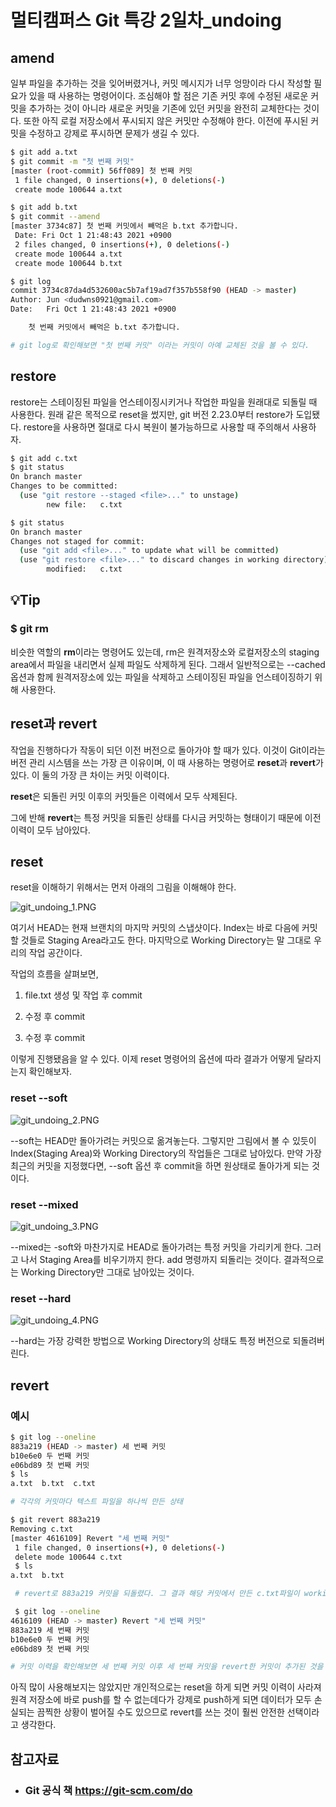 # 멀티캠퍼스 Git 특강 2일차_undoing

## amend

 일부 파일을 추가하는 것을 잊어버렸거나, 커밋 메시지가 너무 엉망이라 다시 작성할 필요가 있을 때 사용하는 명령어이다.  조심해야 할 점은 기존 커밋 후에 수정된 새로운 커밋을 추가하는 것이 아니라 새로운 커밋을 기존에 있던 커밋을 완전히 교체한다는 것이다. 또한 아직 로컬 저장소에서 푸시되지 않은 커밋만 수정해야 한다. 이전에 푸시된 커밋을 수정하고 강제로 푸시하면 문제가 생길 수 있다. 

```bash
$ git add a.txt
$ git commit -m "첫 번째 커밋"
[master (root-commit) 56ff089] 첫 번째 커밋
 1 file changed, 0 insertions(+), 0 deletions(-)
 create mode 100644 a.txt

$ git add b.txt
$ git commit --amend
[master 3734c87] 첫 번째 커밋에서 빼먹은 b.txt 추가합니다.
 Date: Fri Oct 1 21:48:43 2021 +0900
 2 files changed, 0 insertions(+), 0 deletions(-)
 create mode 100644 a.txt
 create mode 100644 b.txt

$ git log
commit 3734c87da4d532600ac5b7af19ad7f357b558f90 (HEAD -> master)
Author: Jun <dudwns0921@gmail.com>
Date:   Fri Oct 1 21:48:43 2021 +0900

    첫 번째 커밋에서 빼먹은 b.txt 추가합니다.

# git log로 확인해보면 "첫 번째 커밋" 이라는 커밋이 아예 교체된 것을 볼 수 있다.
```

## restore

 restore는 스테이징된 파일을 언스테이징시키거나 작업한 파일을 원래대로 되돌릴 때 사용한다. 원래 같은 목적으로 reset을 썼지만, git 버전 2.23.0부터 restore가 도입됐다. restore을 사용하면 절대로 다시 복원이 불가능하므로 사용할 때 주의해서 사용하자.

```bash
$ git add c.txt
$ git status
On branch master
Changes to be committed:
  (use "git restore --staged <file>..." to unstage)
        new file:   c.txt

$ git status
On branch master
Changes not staged for commit:
  (use "git add <file>..." to update what will be committed)
  (use "git restore <file>..." to discard changes in working directory)
        modified:   c.txt
```

## :bulb:Tip

### $ git rm

 비슷한 역할의 **rm**이라는 명령어도 있는데, rm은 원격저장소와 로컬저장소의 staging area에서 파일을 내리면서 실제 파일도 삭제하게 된다. 그래서 일반적으로는 --cached 옵션과 함께 원격저장소에 있는 파일을 삭제하고 스테이징된 파일을 언스테이징하기 위해 사용한다. 

## reset과 revert

작업을 진행하다가 작동이 되던 이전 버전으로 돌아가야 할 때가 있다. 이것이 Git이라는 버전 관리 시스템을 쓰는 가장 큰 이유이며, 이 때 사용하는 명령어로 **reset**과 **revert**가 있다. 이 둘의 가장 큰 차이는 커밋 이력이다. 

**reset**은 되돌린 커밋 이후의 커밋들은 이력에서 모두 삭제된다.

그에 반해 **revert**는 특정 커밋을 되돌린 상태를 다시금 커밋하는 형태이기 때문에 이전 이력이 모두 남아있다. 

## reset

reset을 이해하기 위해서는 먼저 아래의 그림을 이해해야 한다.

![git_undoing_1.PNG](md-images/d51a2f676c601cc7f8534a930b5ebb885b8c0911.PNG)

 여기서 HEAD는 현재 브랜치의 마지막 커밋의 스냅샷이다. Index는 바로 다음에 커밋할 것들로 Staging Area라고도 한다. 마지막으로 Working Directory는 말 그대로 우리의 작업 공간이다.

작업의 흐름을 살펴보면, 

1. file.txt 생성 및 작업 후 commit

2. 수정 후 commit

3. 수정 후 commit

이렇게 진행됐음을 알 수 있다. 이제 reset 명령어의 옵션에 따라 결과가 어떻게 달라지는지 확인해보자.

### reset --soft

![git_undoing_2.PNG](md-images/df8236d5d48f3de09e874c977c895e12096154e7.PNG)

  --soft는 HEAD만 돌아가려는 커밋으로 옮겨놓는다.  그렇지만 그림에서 볼 수 있듯이 Index(Staging Area)와 Working Directory의 작업들은 그대로 남아있다. 만약 가장 최근의 커밋을 지정했다면, --soft 옵션 후 commit을 하면 원상태로 돌아가게 되는 것이다.

### reset --mixed

![git_undoing_3.PNG](md-images/d4c912cca8bb966a7f2ef607963571a23d15a3aa.PNG)

 --mixed는 -soft와 마찬가지로 HEAD로 돌아가려는 특정 커밋을 가리키게 한다. 그러고 나서 Staging Area를 비우기까지 한다. add 명령까지 되돌리는 것이다. 결과적으로는 Working Directory만 그대로 남아있는 것이다.

### reset --hard

![git_undoing_4.PNG](md-images/76766333e843c0ee0ba0d55d668e6fd747dea31a.PNG)

--hard는 가장 강력한 방법으로  Working Directory의 상태도 특정 버전으로 되돌려버린다. 

## revert

### 예시

```bash
$ git log --oneline
883a219 (HEAD -> master) 세 번째 커밋
b10e6e0 두 번째 커밋
e06bd89 첫 번째 커밋
$ ls
a.txt  b.txt  c.txt

# 각각의 커밋마다 텍스트 파일을 하나씩 만든 상태

$ git revert 883a219
Removing c.txt
[master 4616109] Revert "세 번째 커밋"
 1 file changed, 0 insertions(+), 0 deletions(-)
 delete mode 100644 c.txt
 $ ls
a.txt  b.txt

 # revert로 883a219 커밋을 되돌렸다. 그 결과 해당 커밋에서 만든 c.txt파일이 working directory에서 사라졌다.

 $ git log --oneline
4616109 (HEAD -> master) Revert "세 번째 커밋"
883a219 세 번째 커밋
b10e6e0 두 번째 커밋
e06bd89 첫 번째 커밋

# 커밋 이력을 확인해보면 세 번째 커밋 이후 세 번째 커밋을 revert한 커밋이 추가된 것을 확인할 수 있다.
```

 아직 많이 사용해보지는 않았지만 개인적으로는 reset을 하게 되면 커밋 이력이 사라져 원격 저장소에 바로 push를 할 수 없는데다가 강제로 push하게 되면 데이터가 모두 손실되는 끔찍한 상황이 벌어질 수도 있으므로 revert를 쓰는 것이 훨씬 안전한 선택이라고 생각한다.

## 참고자료

- ### Git 공식 책 https://git-scm.com/do
